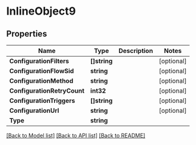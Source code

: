 # InlineObject9

## Properties

Name | Type | Description | Notes
------------ | ------------- | ------------- | -------------
**ConfigurationFilters** | **[]string** |  | [optional] 
**ConfigurationFlowSid** | **string** |  | [optional] 
**ConfigurationMethod** | **string** |  | [optional] 
**ConfigurationRetryCount** | **int32** |  | [optional] 
**ConfigurationTriggers** | **[]string** |  | [optional] 
**ConfigurationUrl** | **string** |  | [optional] 
**Type** | **string** |  | 

[[Back to Model list]](../README.md#documentation-for-models) [[Back to API list]](../README.md#documentation-for-api-endpoints) [[Back to README]](../README.md)


